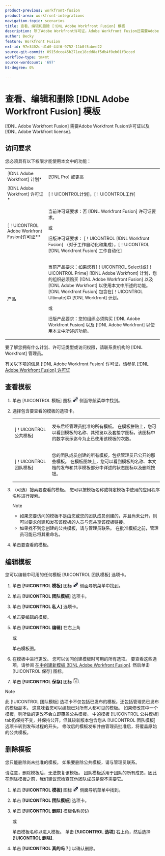 ```yaml
---
product-previous: workfront-fusion
product-area: workfront-integrations
navigation-topic: scenarios
title: 查看、编辑和删除 [!DNL Adobe Workfront Fusion] 模板
description: 除了Adobe Workfront许可证，Adobe Workfront Fusion还需要Adobe Workfront Fusion许可证。
author: Becky
feature: Workfront Fusion
exl-id: 97e3402c-d1d0-44f6-9752-11b0f5abee22
source-git-commit: 0915dcce45b271ee18cdd8af5db4f0eb01f3cced
workflow-type: tm+mt
source-wordcount: '697'
ht-degree: 0%

---
```


# 查看、编辑和删除 [!DNL Adobe Workfront Fusion] 模板

[!DNL Adobe Workfront Fusion] 需要Adobe Workfront Fusion许可证以及 [!DNL Adobe Workfront license].

## 访问要求

您必须具有以下权限才能使用本文中的功能：

<table style="table-layout:auto"> 
 <col> 
 <col> 
 <tbody> 
  <tr> 
    <td role="rowheader">[!DNL Adobe Workfront] 计划*</td> 
   <td> <p>[!DNL Pro] 或更高</p> </td> 
  </tr> 
  <tr data-mc-conditions=""> 
   <td role="rowheader">[!DNL Adobe Workfront] 许可证*</td> 
   <td> <p>[！UICONTROL计划]，[！UICONTROL工作]</p> </td> 
  </tr> 
  <tr> 
   <td role="rowheader">[！UICONTROL Adobe Workfront Fusion]许可证**</td> 
  <td>
   <p>当前许可证要求：否 [!DNL Workfront Fusion] 许可证要求。</p>
   <p>或</p>
   <p>旧版许可证要求： [！UICONTROL [!DNL Workfront Fusion] （对于工作自动化和集成），[！UICONTROL [!DNL Workfront Fusion] 工作自动化]</p>
   </td>  
  </tr> 
  <tr> 
   <td role="rowheader">产品</td> 
   <td>
   <p>当前产品要求：如果您有[！UICONTROL Select]或[！UICONTROL Prime] [!DNL Adobe Workfront] 计划，您的组织必须购买 [!DNL Adobe Workfront Fusion] 以及 [!DNL Adobe Workfront] 以使用本文中所述的功能。 [!DNL Workfront Fusion] 包含在[！UICONTROL Ultimate]中 [!DNL Workfront] 计划。</p>
   <p>或</p>
   <p>旧版产品要求：您的组织必须购买 [!DNL Adobe Workfront Fusion] 以及 [!DNL Adobe Workfront] 以使用本文中所述的功能。</p>
   </td> 
  </tr> 
 </tbody> 
</table>

要了解您拥有什么计划、许可证类型或访问权限，请联系贵机构的 [!DNL Workfront] 管理员。

有关以下项的信息 [!DNL Adobe Workfront Fusion] 许可证，请参见 [[!DNL Adobe Workfront Fusion] 许可证](../../../workfront-fusion/get-started/license-automation-vs-integration.md)

## 查看模板

1. 单击 [!UICONTROL 模板] 图标 ![](assets/fusion-template-icon.png) 侧面导航菜单中找到。
1. 选择包含要查看的模板的选项卡。

   <table style="table-layout:auto"> 
    <col> 
    <col> 
    <tbody> 
     <tr> 
      <td role="rowheader">[！UICONTROL公共模板]</td> 
      <td> <p> 发布后经管理员批准的所有模板。 在模板拼贴上，您可以看到模板的名称、其预览以及套接字图标，该图标中的数字表示迄今为止已使用该模板的次数。</p> </td> 
     </tr> 
     <tr> 
      <td role="rowheader">[！UICONTROL团队模板]</td> 
      <td> <p>您的团队成员创建的所有模板，包括管理员已公开的那些模板。 在模板图块上，您可以看到模板的名称、本文档的发布和共享模板部分中详述的状态图标以及删除按钮。</p> </td> 
     </tr> 
    </tbody> 
   </table>

1. （可选）搜索要查看的模板。 您可以按模板名称或特定模板中使用的应用程序名称进行搜索。

   >[!NOTE]
   >
   >* 如果您要访问的模板不是由您或您的团队成员创建的，并且尚未公开，则可以要求创建和发布该模板的人员与您共享该模板链接。
   >* 如果找不到您创建的公共模板，请与管理员联系。 在批准模板之前，管理员可能已将其重命名。


1. 单击要查看的模板。

## 编辑模板

您可以编辑中可用的任何模板 [!UICONTROL 团队模板] 选项卡。

1. 单击 **[!UICONTROL 模板]** 图标 ![](assets/fusion-template-icon.png) 侧面导航菜单中找到。
1. 单击 **[!UICONTROL 团队模板]** 选项卡。
1. 单击 **[!UICONTROL 私人]** 选项卡。
1. 单击要编辑的模板。
1. 单击 **[!UICONTROL 编辑]** 在右上角

   或

   单击模板图。

1. 在模板中进行更改。 您可以访问创建模板时可用的所有选项。 要查看这些选项，请参阅 [在中创建新模板 [!DNL Adobe Workfront Fusion]](../../../workfront-fusion/scenarios/templates/create-new-fusion-templates.md). 然后单击 [!UICONTROL 保存] 图标。
1. 单击 **[!UICONTROL 保存]** 图标 ![](assets/save-icon.png).

>[!NOTE]
>
>此 [!UICONTROL 团队模板] 选项卡不仅包括已发布的模板，还包括管理员已发布的模板副本。 这意味着您可以编辑已对所有人都可见的模板。 如果修改其中一个模板，则所做的更改不会立即覆盖公共模板。 中的模板 [!UICONTROL 公共模板] tab仍保持不变，并保持公开，但其较新版本包含您从 [!UICONTROL 团队模板] 选项卡转到发布过程的开头。 修改后的模板发布并由管理员批准后，将覆盖原始的公共模板。

## 删除模板

您只能删除尚未批准的模板。 如果要删除公共模板，请与管理员联系。

请注意，删除模板后，无法恢复该模板。 团队模板适用于团队的所有成员，因此在删除模板之前，我们建议您检查其他团队成员是否不需要它。

1. 单击 **[!UICONTROL 模板]** 图标 ![](assets/fusion-template-icon.png) 侧面导航菜单中找到。
1. 单击 **[!UICONTROL 团队模板]** 选项卡。
1. 单击 **[!UICONTROL 删除]** 模板名称旁边

   或

   单击模板名称以进入模板。 单击 **[!UICONTROL 选项]** 右上角，然后选择 **[!UICONTROL 删除]**.

1. 单击 **[!UICONTROL 真的吗？]** 以确认删除。
